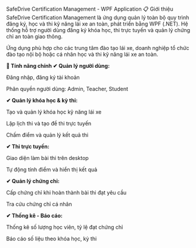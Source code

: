 SafeDrive Certification Management - WPF Application 📋 Giới thiệu SafeDrive Certification Management là ứng dụng quản lý toàn bộ quy trình đăng ký, học và thi kỹ năng lái xe an toàn, phát triển bằng WPF (.NET). Hệ thống hỗ trợ người dùng đăng ký khóa học, thi trực tuyến và quản lý chứng chỉ an toàn giao thông.



Ứng dụng phù hợp cho các trung tâm đào tạo lái xe, doanh nghiệp tổ chức đào tạo nội bộ hoặc cá nhân học và thi kỹ năng lái xe an toàn.



**🔑 Tính năng chính ✔ Quản lý người dùng:**



Đăng nhập, đăng ký tài khoản



Phân quyền người dùng: Admin, Teacher, Student



**✔ Quản lý khóa học \& kỳ thi:**



Tạo và quản lý khóa học kỹ năng lái xe



Lập lịch thi và tạo đề thi trực tuyến



Chấm điểm và quản lý kết quả thi



**✔ Thi trực tuyến:**



Giao diện làm bài thi trên desktop



Tự động tính điểm và hiển thị kết quả



**✔ Quản lý chứng chỉ:**



Cấp chứng chỉ khi hoàn thành bài thi đạt yêu cầu



Tra cứu chứng chỉ cá nhân



**✔ Thống kê - Báo cáo:**



Thống kê số lượng học viên, tỷ lệ đạt chứng chỉ



Báo cáo số liệu theo khóa học, kỳ thi

